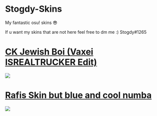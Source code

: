 # Stogdy-Skins

My fantastic osu! skins 😎

If u want my skins that are not here feel free to dm me :)
Stogdy#1265 

# [CK Jewish Boi (Vaxei ISREALTRUCKER Edit)](https://cdn.discordapp.com/attachments/930400497561657344/1030438564187611216/-_CK_Jewish_boi_1.0_blue.osk)
![](https://cdn.discordapp.com/attachments/930400497561657344/1030438990999977984/screenshot527.jpg)


# [Rafis Skin but blue and cool numba](https://cdn.discordapp.com/attachments/930400497561657344/1030438131339640883/ISRAELTRUCKER_Rafis_cool_numba.osk)
![](https://cdn.discordapp.com/attachments/992556467137826889/1030437159456493618/screenshot525.jpg)


